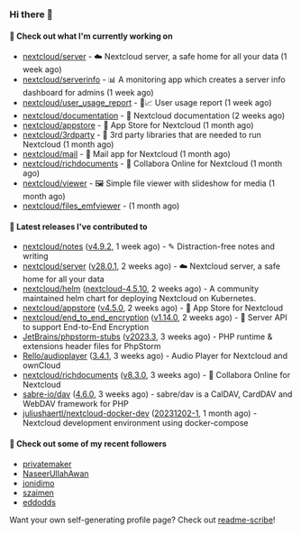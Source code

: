 ### Hi there 👋

#### 👷 Check out what I'm currently working on

- [nextcloud/server](https://github.com/nextcloud/server) - ☁️ Nextcloud server, a safe home for all your data (1 week ago)
- [nextcloud/serverinfo](https://github.com/nextcloud/serverinfo) - 📊 A monitoring app which creates a server info dashboard for admins (1 week ago)
- [nextcloud/user_usage_report](https://github.com/nextcloud/user_usage_report) - 👱📈 User usage report (1 week ago)
- [nextcloud/documentation](https://github.com/nextcloud/documentation) - 📘 Nextcloud documentation (2 weeks ago)
- [nextcloud/appstore](https://github.com/nextcloud/appstore) -  :convenience_store: App Store for Nextcloud (1 month ago)
- [nextcloud/3rdparty](https://github.com/nextcloud/3rdparty) - :battery: 3rd party libraries that are needed to run Nextcloud (1 month ago)
- [nextcloud/mail](https://github.com/nextcloud/mail) - 💌 Mail app for Nextcloud (1 month ago)
- [nextcloud/richdocuments](https://github.com/nextcloud/richdocuments) - 📑 Collabora Online for Nextcloud (1 month ago)
- [nextcloud/viewer](https://github.com/nextcloud/viewer) - 🖼 Simple file viewer with slideshow for media (1 month ago)
- [nextcloud/files_emfviewer](https://github.com/nextcloud/files_emfviewer) -  (1 month ago)

#### 🔭 Latest releases I've contributed to

- [nextcloud/notes](https://github.com/nextcloud/notes) ([v4.9.2](https://github.com/nextcloud/notes/releases/tag/v4.9.2), 1 week ago) - ✎ Distraction-free notes and writing
- [nextcloud/server](https://github.com/nextcloud/server) ([v28.0.1](https://github.com/nextcloud/server/releases/tag/v28.0.1), 2 weeks ago) - ☁️ Nextcloud server, a safe home for all your data
- [nextcloud/helm](https://github.com/nextcloud/helm) ([nextcloud-4.5.10](https://github.com/nextcloud/helm/releases/tag/nextcloud-4.5.10), 2 weeks ago) - A community maintained helm chart for deploying Nextcloud on Kubernetes.
- [nextcloud/appstore](https://github.com/nextcloud/appstore) ([v4.5.0](https://github.com/nextcloud/appstore/releases/tag/v4.5.0), 2 weeks ago) -  :convenience_store: App Store for Nextcloud
- [nextcloud/end_to_end_encryption](https://github.com/nextcloud/end_to_end_encryption) ([v1.14.0](https://github.com/nextcloud/end_to_end_encryption/releases/tag/v1.14.0), 2 weeks ago) - :closed_lock_with_key: Server API to support End-to-End Encryption
- [JetBrains/phpstorm-stubs](https://github.com/JetBrains/phpstorm-stubs) ([v2023.3](https://github.com/JetBrains/phpstorm-stubs/releases/tag/v2023.3), 3 weeks ago) - PHP runtime &amp; extensions header files for PhpStorm
- [Rello/audioplayer](https://github.com/Rello/audioplayer) ([3.4.1](https://github.com/Rello/audioplayer/releases/tag/3.4.1), 3 weeks ago) - Audio Player for Nextcloud and ownCloud
- [nextcloud/richdocuments](https://github.com/nextcloud/richdocuments) ([v8.3.0](https://github.com/nextcloud/richdocuments/releases/tag/v8.3.0), 3 weeks ago) - 📑 Collabora Online for Nextcloud
- [sabre-io/dav](https://github.com/sabre-io/dav) ([4.6.0](https://github.com/sabre-io/dav/releases/tag/4.6.0), 3 weeks ago) - sabre/dav is a CalDAV, CardDAV and WebDAV framework for PHP
- [juliushaertl/nextcloud-docker-dev](https://github.com/juliushaertl/nextcloud-docker-dev) ([20231202-1](https://github.com/juliushaertl/nextcloud-docker-dev/releases/tag/20231202-1), 1 month ago) - Nextcloud development environment using docker-compose

#### 👯 Check out some of my recent followers

- [privatemaker](https://github.com/privatemaker)
- [NaseerUllahAwan](https://github.com/NaseerUllahAwan)
- [jonidimo](https://github.com/jonidimo)
- [szaimen](https://github.com/szaimen)
- [eddodds](https://github.com/eddodds)

Want your own self-generating profile page? Check out [readme-scribe](https://github.com/muesli/readme-scribe)!
